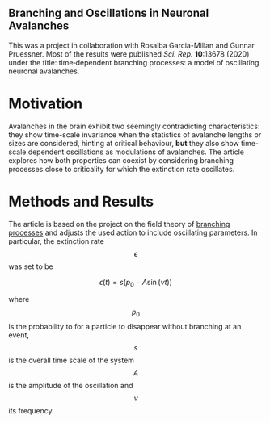 ## Branching and Oscillations in Neuronal Avalanches

This was a project in collaboration with Rosalba Garcia-Millan and Gunnar Pruessner. Most of the results were published _Sci. Rep._ **10**:13678 (2020) under the title: time‐dependent branching processes: a model of oscillating neuronal avalanches.

<script src="https://cdn.mathjax.org/mathjax/latest/MathJax.js?config=TeX-AMS-MML_HTMLorMML" type="text/javascript"> 
</script>
# Motivation
Avalanches in the brain exhibit two seemingly contradicting characteristics: they show time-scale invariance when the statistics of avalanche lengths or sizes are considered, hinting at critical behaviour, **but** they also show time-scale dependent oscillations as modulations of avalanches.
The article explores how both properties can coexist by considering branching processes close to criticality for which the extinction rate oscillates.

# Methods and Results
The article is based on the project on the field theory of [branching processes](Branching.md) and adjusts the used action to include oscillating parameters. In particular, the extinction rate $$\epsilon$$ was set to be

$$\epsilon(t)=s(p_0-A\sin(\nu t))$$

where $$p_0$$ is the probability to for a particle to disappear without branching at an event, $$s$$ is the overall time scale of the system $$A$$ is the amplitude of the oscillation and $$\nu$$ its frequency.
